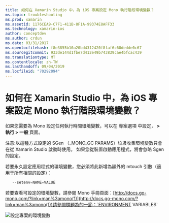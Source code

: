 ```yaml
---
title: 如何在 Xamarin Studio 中，為 iOS 專案設定 Mono 執行階段環境變數？
ms.topic: troubleshooting
ms.prod: xamarin
ms.assetid: 1176CEA9-C7F1-411B-8F1A-99374E8AFF33
ms.technology: xamarin-ios
author: conceptdev
ms.author: crdun
ms.date: 03/31/2017
ms.openlocfilehash: f8e3855b10a20bd4312420f8faf6c68dedde0c67
ms.sourcegitcommit: 933de144d1fbe7d412e49b743839cae4bfcac439
ms.translationtype: MT
ms.contentlocale: zh-TW
ms.lasthandoff: 09/04/2019
ms.locfileid: "70292094"
---
```

# <a name="how-do-i-set-mono-runtime-environment-variables-for-ios-projects-in-xamarin-studio"></a>如何在 Xamarin Studio 中，為 iOS 專案設定 Mono 執行階段環境變數？

如果您需要為 Mono 設定任何執行時間環境變數，可以在 專案選項 中設定， **> 執行 > 一般** 頁面。

注意:以這種方式設定的 SGen （\_MONO\_GC PARAMS）垃圾收集環境變數只會在從 Xamarin Studio 啟動時使用。 如果您從裝置啟動應用程式，將會忽略 Sgen 的設定。 

若要永久設定應用程式的環境變數，您必須將此新增為額外的 mtouch 引數（適用于所有相關的設定）：

```csharp
   --setenv=NAME=VALUE
```

若要查看可設定的環境變數，請參閱 Mono 手冊頁面：[http://docs.go-mono.com/?link=man%3amono(1)](http://docs.go-mono.com/?link=man%3amono(1))請參閱標題為的一節：`ENVIRONMENT VARIABLES`

![](xs-mono-runtime-images/environment-variables.jpg "設定專案的環境變數")
